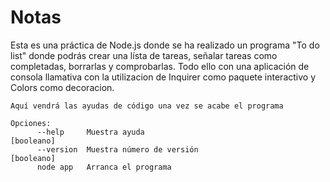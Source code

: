 # Notas
Esta es una práctica de Node.js donde se ha realizado un programa "To do list"
donde podrás crear una lísta de tareas, señalar tareas como completadas, borrarlas y comprobarlas.
Todo ello con una aplicación de consola llamativa con la utilizacion de Inquirer como paquete interactivo y Colors como decoracion.

```
Aquí vendrá las ayudas de código una vez se acabe el programa

Opciones:
      --help     Muestra ayuda                                        [booleano]
      --version  Muestra número de versión                            [booleano]
      node app   Arranca el programa   


```